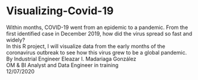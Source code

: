 # Visualizing-Covid-19  
Within months, COVID-19 went from an epidemic to a pandemic. From the first identified case in December 2019, how did the virus spread so fast and widely?  
In this R project, I will visualize data from the early months of the coronavirus outbreak to see how this virus grew to be a global pandemic.   
By Industrial Engineer Eleazar I. Madariaga González  
OM & BI Analyst and Data Engineer in training  
12/07/2020
